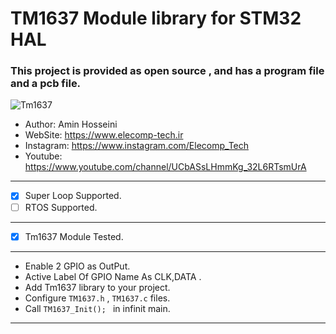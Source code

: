 # TM1637 Module library for STM32 HAL
###  This project is provided as open source , and has a program file and a pcb file.


![Tm1637](https://zoodmall.com/cdn-cgi/image/w=500,fit=contain,f=auto/https://contestimg.wish.com/api/webimage/56837b3a28342a26a8e7a80e-1-original.jpg)

*	Author:     Amin Hosseini
*	WebSite:    https://www.elecomp-tech.ir
*	Instagram:  https://www.instagram.com/Elecomp_Tech
*	Youtube:    https://www.youtube.com/channel/UCbASsLHmmKg_32L6RTsmUrA
--------------------------------------------------------------------------------
* [x] Super Loop Supported.
* [ ] RTOS Supported.
--------------------------------------------------------------------------------
* [x] Tm1637 Module Tested.
--------------------------------------------------------------------------------      
* Enable 2 GPIO as OutPut.
* Active Label Of GPIO Name As CLK,DATA .
* Add Tm1637 library to your project.
* Configure `TM1637.h` , `TM1637.c` files.
* Call `TM1637_Init(); ` in infinit main. 
--------------------------------------------------------------------------------

